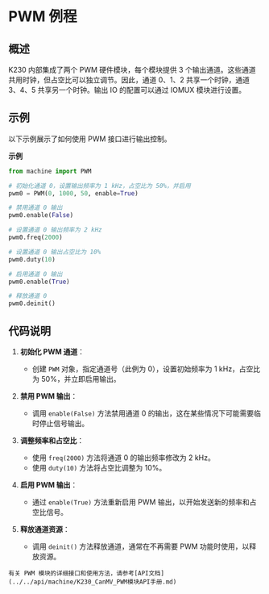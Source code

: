 # PWM 例程

## 概述

K230 内部集成了两个 PWM 硬件模块，每个模块提供 3 个输出通道。这些通道共用时钟，但占空比可以独立调节。因此，通道 0、1、2 共享一个时钟，通道 3、4、5 共享另一个时钟。输出 IO 的配置可以通过 IOMUX 模块进行设置。

## 示例

以下示例展示了如何使用 PWM 接口进行输出控制。

**示例**

```python
from machine import PWM

# 初始化通道 0，设置输出频率为 1 kHz，占空比为 50%，并启用
pwm0 = PWM(0, 1000, 50, enable=True)

# 禁用通道 0 输出
pwm0.enable(False)

# 设置通道 0 输出频率为 2 kHz
pwm0.freq(2000)

# 设置通道 0 输出占空比为 10%
pwm0.duty(10)

# 启用通道 0 输出
pwm0.enable(True)

# 释放通道 0
pwm0.deinit()
```

## 代码说明

1. **初始化 PWM 通道**：
   - 创建 `PWM` 对象，指定通道号（此例为 0），设置初始频率为 1 kHz，占空比为 50%，并立即启用输出。

1. **禁用 PWM 输出**：
   - 调用 `enable(False)` 方法禁用通道 0 的输出，这在某些情况下可能需要临时停止信号输出。

1. **调整频率和占空比**：
   - 使用 `freq(2000)` 方法将通道 0 的输出频率修改为 2 kHz。
   - 使用 `duty(10)` 方法将占空比调整为 10%。

1. **启用 PWM 输出**：
   - 通过 `enable(True)` 方法重新启用 PWM 输出，以开始发送新的频率和占空比信号。

1. **释放通道资源**：
   - 调用 `deinit()` 方法释放通道，通常在不再需要 PWM 功能时使用，以释放资源。

```{admonition} 提示
有关 PWM 模块的详细接口和使用方法，请参考[API文档](../../api/machine/K230_CanMV_PWM模块API手册.md)
```
